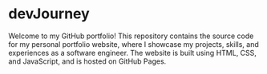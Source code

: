 # devJourney
Welcome to my GitHub portfolio! This repository contains the source code for my personal portfolio website, where I showcase my projects, skills, and experiences as a software engineer. The website is built using HTML, CSS, and JavaScript, and is hosted on GitHub Pages.
